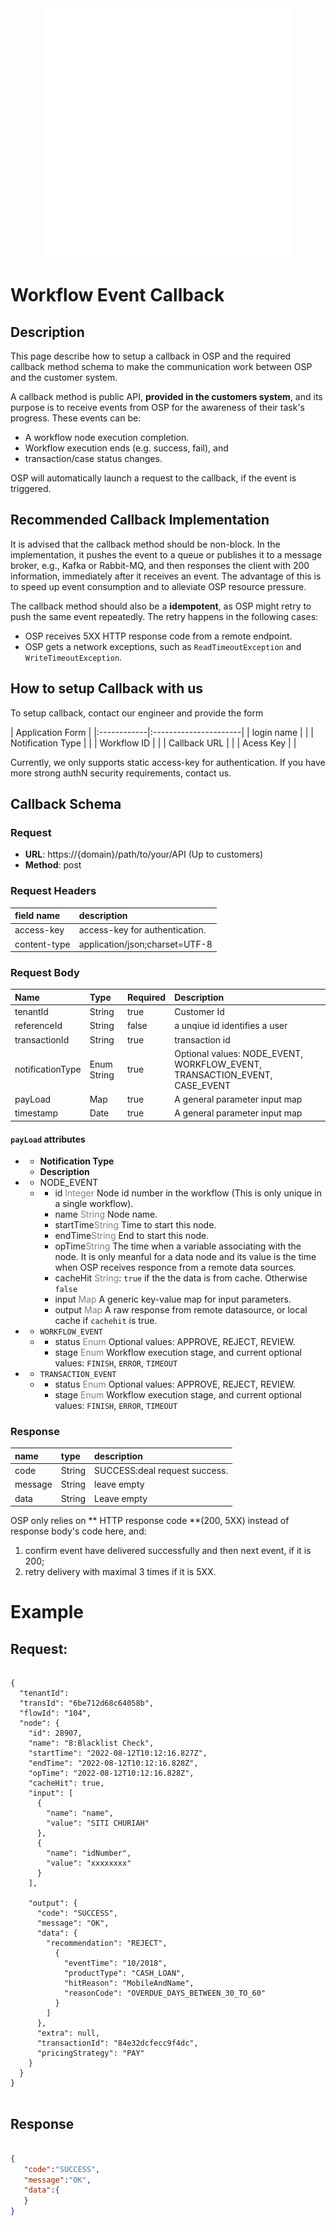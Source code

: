 <div align="center">
    <img src="css.svg" width="400" height="400" alt="css-in-readme">
</div>

# Workflow Event Callback 

## Description
This page describe how to setup a callback in OSP and the required callback method schema to make the communication work between OSP and the customer system.

A callback method is public API, **provided in the customers system**, and its purpose is to receive events from OSP for the awareness of their task's progress. These events can be: 
- A workflow node execution completion. 
- Workflow execution ends (e.g. success, fail), and 
- transaction/case status changes.

OSP will automatically launch a request to the callback, if the event is triggered.

## Recommended Callback Implementation
It is advised that the callback method should be non-block. In the implementation, it pushes the event to a queue or publishes it to a message broker, e.g., Kafka or Rabbit-MQ, and then responses the client with 200 information, immediately after it receives an event. The advantage of this is to speed up event consumption and to alleviate OSP resource pressure. 

The callback method should also be a **idempotent**, as OSP might retry to push the same event repeatedly. The retry happens in the following cases: 
- OSP receives 5XX HTTP response code from a remote endpoint. 
- OSP gets a network exceptions, such as `ReadTimeoutException` and `WriteTimeoutException`.


## How to setup Callback with us
To setup callback, contact our engineer and provide the form

|  Application Form   |
|:------------|:----------------------|
| login name         |      |
| Notification Type      |        |
| Workflow ID    |        |
| Callback URL  |         |
| Acess Key    |        |


Currently, we only supports static access-key for authentication. If you have more strong authN security requirements, contact us.

## Callback Schema

### Request

- **URL**:   https://{domain}/path/to/your/API  (Up to customers)
- **Method**: post


### Request Headers
| field name           | description                                     |
|:------------------|:------------------------------------------------|
| access-key        | access-key for authentication.  |
| content-type      | application/json;charset=UTF-8                       |




### Request Body
| Name        | Type      | Required | Description   |
|:------------|:---------|:---------|:----------------------|
| tenantId         | String    | true    | Customer Id       |
| referenceId      | String    | false     | a unqiue id identifies a user       |
| transactionId    | String    | true     | transaction id       |
| notificationType | Enum String  | true     | Optional values: NODE_EVENT, WORKFLOW_EVENT, TRANSACTION_EVENT, CASE_EVENT       |
| payLoad          | Map      | true     | A general parameter input map       |
| timestamp        | Date      | true     | A general parameter input map       |




#### `payLoad` attributes


<div class="list-table">

- - **Notification Type**
  - **Description**
- - NODE_EVENT
  -
    - id <span style="color:grey">Integer</span> Node id number in the workflow (This is only unique in a single workflow).
    - name <span style="color:grey">String</span> Node name. 
    - startTime<span style="color:grey">String</span> Time to start this node.
    - endTime<span style="color:grey">String</span> End to start this node.
    - opTime<span style="color:grey">String</span> The time when a variable associating with the node. It is only meanful for a data node and its value is the time when OSP receives responce from a remote data sources.
    - cacheHit <span style="color:grey">String</span>: `true` if the the data is from cache. Otherwise `false`
    - input <span style="color:grey">Map</span> A generic key-value map for input parameters. 
    - output <span style="color:grey">Map</span> A raw response from remote datasource, or local cache if `cachehit` is true. 
  
- - `WORKFLOW_EVENT`
  - 
    - status <span style="color:grey">Enum</span> Optional values: APPROVE, REJECT, REVIEW. 
    - stage <span style="color:grey">Enum</span> Workflow execution stage, and current optional values: `FINISH`, `ERROR`, `TIMEOUT`
    
- - `TRANSACTION_EVENT`
  - 
    - status <span style="color:grey">Enum</span> Optional values: APPROVE, REJECT, REVIEW. 
    - stage <span style="color:grey">Enum</span> Workflow execution stage, and current optional values: `FINISH`, `ERROR`, `TIMEOUT`

                                  

### Response


| name              | type   |    description                                            |
|:------------------|:-------|:-------------------------------------------------------|
| code              | String |  SUCCESS:deal request success.               |
| message           | String |  leave empty                                 |
| data              | String |  Leave empty                                  |

OSP only relies on ** HTTP response code **(200, 5XX) instead of response body's code here, and: 
1. confirm event have delivered successfully and then next event, if it is 200;
2. retry delivery with maximal 3 times if it is 5XX.



# Example

## Request:


```shell

{
  "tenantId": 
  "transId": "6be712d68c64058b",
  "flowId": "104",
  "node": {
    "id": 28907,
    "name": "8:Blacklist Check",
    "startTime": "2022-08-12T10:12:16.827Z",
    "endTime": "2022-08-12T10:12:16.828Z",
    "opTime": "2022-08-12T10:12:16.828Z",
    "cacheHit": true,
    "input": [
      {
        "name": "name",
        "value": "SITI CHURIAH"
      },
      {
        "name": "idNumber",
        "value": "xxxxxxxx"
      }
    ],
 
    "output": {
      "code": "SUCCESS",
      "message": "OK",
      "data": {
        "recommendation": "REJECT",
          {
            "eventTime": "10/2018",
            "productType": "CASH_LOAN",
            "hitReason": "MobileAndName",
            "reasonCode": "OVERDUE_DAYS_BETWEEN_30_TO_60"
          }
        ]
      },
      "extra": null,
      "transactionId": "84e32dcfecc9f4dc",
      "pricingStrategy": "PAY"
    }
  }
}


```
## Response
```json

{
   "code":"SUCCESS",
   "message":"OK",
   "data":{
   }
}


```
